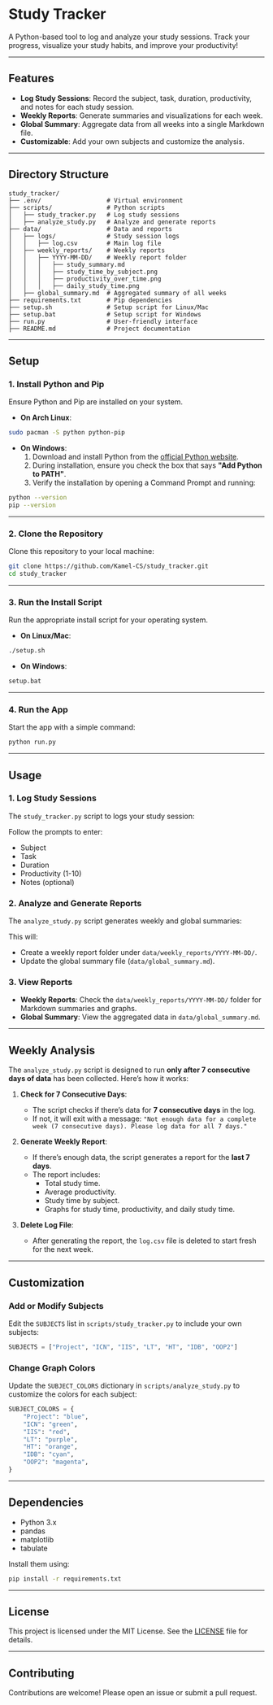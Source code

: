 # Study Tracker

A Python-based tool to log and analyze your study sessions. Track your progress, visualize your study habits, and improve your productivity!

---

## Features

- **Log Study Sessions**: Record the subject, task, duration, productivity, and notes for each study session.
- **Weekly Reports**: Generate summaries and visualizations for each week.
- **Global Summary**: Aggregate data from all weeks into a single Markdown file.
- **Customizable**: Add your own subjects and customize the analysis.

---

## Directory Structure

```
study_tracker/
├── .env/                  # Virtual environment
├── scripts/               # Python scripts
│   ├── study_tracker.py   # Log study sessions
│   ├── analyze_study.py   # Analyze and generate reports
├── data/                  # Data and reports
│   ├── logs/              # Study session logs
│   │   ├── log.csv        # Main log file
│   ├── weekly_reports/    # Weekly reports
│   │   ├── YYYY-MM-DD/    # Weekly report folder
│   │   │   ├── study_summary.md
│   │   │   ├── study_time_by_subject.png
│   │   │   ├── productivity_over_time.png
│   │   │   ├── daily_study_time.png
│   ├── global_summary.md  # Aggregated summary of all weeks
├── requirements.txt       # Pip dependencies
├── setup.sh               # Setup script for Linux/Mac
├── setup.bat              # Setup script for Windows
├── run.py                 # User-friendly interface
├── README.md              # Project documentation
```

---

## Setup

### 1. Install Python and Pip
Ensure Python and Pip are installed on your system.

- **On Arch Linux**:
```bash
sudo pacman -S python python-pip
```

- **On Windows**:
  1. Download and install Python from the [official Python website](https://www.python.org/downloads/).
  2. During installation, ensure you check the box that says **"Add Python to PATH"**.
  3. Verify the installation by opening a Command Prompt and running:
```bash
python --version
pip --version
```

---

### 2. Clone the Repository
Clone this repository to your local machine:
```bash
git clone https://github.com/Kamel-CS/study_tracker.git
cd study_tracker
```

---

### 3. Run the Install Script
Run the appropriate install script for your operating system.

- **On Linux/Mac**:
```bash
./setup.sh
```

- **On Windows**:
```bash
setup.bat
```

---

### 4. Run the App
Start the app with a simple command:
```bash
python run.py
```

---

## Usage

### 1. Log Study Sessions
The `study_tracker.py` script to logs your study session:

Follow the prompts to enter:
- Subject
- Task
- Duration
- Productivity (1-10)
- Notes (optional)

### 2. Analyze and Generate Reports
The `analyze_study.py` script generates weekly and global summaries:

This will:
- Create a weekly report folder under `data/weekly_reports/YYYY-MM-DD/`.
- Update the global summary file (`data/global_summary.md`).

### 3. View Reports
- **Weekly Reports**: Check the `data/weekly_reports/YYYY-MM-DD/` folder for Markdown summaries and graphs.
- **Global Summary**: View the aggregated data in `data/global_summary.md`.

---

## Weekly Analysis

The `analyze_study.py` script is designed to run **only after 7 consecutive days of data** has been collected. Here’s how it works:

1. **Check for 7 Consecutive Days**:
   - The script checks if there’s data for **7 consecutive days** in the log.
   - If not, it will exit with a message: `"Not enough data for a complete week (7 consecutive days). Please log data for all 7 days."`

2. **Generate Weekly Report**:
   - If there’s enough data, the script generates a report for the **last 7 days**.
   - The report includes:
     - Total study time.
     - Average productivity.
     - Study time by subject.
     - Graphs for study time, productivity, and daily study time.

3. **Delete Log File**:
   - After generating the report, the `log.csv` file is deleted to start fresh for the next week.

---

## Customization

### Add or Modify Subjects
Edit the `SUBJECTS` list in `scripts/study_tracker.py` to include your own subjects:
```python
SUBJECTS = ["Project", "ICN", "IIS", "LT", "HT", "IDB", "OOP2"]
```

### Change Graph Colors
Update the `SUBJECT_COLORS` dictionary in `scripts/analyze_study.py` to customize the colors for each subject:
```python
SUBJECT_COLORS = {
    "Project": "blue",
    "ICN": "green",
    "IIS": "red",
    "LT": "purple",
    "HT": "orange",
    "IDB": "cyan",
    "OOP2": "magenta",
}
```

---

## Dependencies

- Python 3.x
- pandas
- matplotlib
- tabulate

Install them using:
```bash
pip install -r requirements.txt
```

---

## License

This project is licensed under the MIT License. See the [LICENSE](LICENSE) file for details.

---

## Contributing

Contributions are welcome! Please open an issue or submit a pull request.
